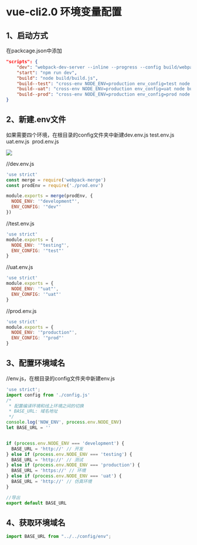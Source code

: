 # vue-cli2.0 环境变量配置

## 1、启动方式

在packcage.json中添加

```json
"scripts": {
    "dev": "webpack-dev-server --inline --progress --config build/webpack.dev.conf.js",
    "start": "npm run dev",
    "build": "node build/build.js",
    "build--test": "cross-env NODE_ENV=production env_config=test node build/build.js",
    "build--uat": "cross-env NODE_ENV=production env_config=uat node build/build.js",
    "build--prod": "cross-env NODE_ENV=production env_config=prod node build/build.js"
}
```

## 2、新建.env文件

如果需要四个环境，在根目录的config文件夹中新建dev.env.js test.env.js uat.env.js  prod.env.js

![](https://oscimg.oschina.net/oscnet/up-935c8dd6e238f023711bf1f176d7e4c6469.png)

//dev.env.js

```javascript
'use strict'
const merge = require('webpack-merge')
const prodEnv = require('./prod.env')

module.exports = merge(prodEnv, {
  NODE_ENV: '"development"',
  ENV_CONFIG: '"dev"'
})
```

//test.env.js

```javascript
'use strict'
module.exports = {
  NODE_ENV: '"testing"',
  ENV_CONFIG: '"test"'
}
```

//uat.env.js

```javascript
'use strict'
module.exports = {
  NODE_ENV: '"uat"',
  ENV_CONFIG: '"uat"'
}
```

//prod.env.js

```javascript
'use strict'
module.exports = {
  NODE_ENV: '"production"',
  ENV_CONFIG: '"prod"'
}
```

## 3、配置环境域名

//env.js，在根目录的config文件夹中新建env.js

```javascript
'use strict';
import config from './config.js'
/*
 * 配置编译环境和线上环境之间的切换
 * BASE_URL: 域名地址
 */
console.log('NOW_ENV', process.env.NODE_ENV)
let BASE_URL = '' 


if (process.env.NODE_ENV === 'development') {
  BASE_URL = 'http://' // 开发
} else if (process.env.NODE_ENV === 'testing') {
  BASE_URL = 'http://' // 测试
} else if (process.env.NODE_ENV === 'production') {
  BASE_URL = 'https://' // 环境
} else if (process.env.NODE_ENV === 'uat') {
  BASE_URL = 'http://' // 仿真环境
}

//导出
export default BASE_URL

```

## 4、获取环境域名

```javascript
import BASE_URL from "../../config/env";
```